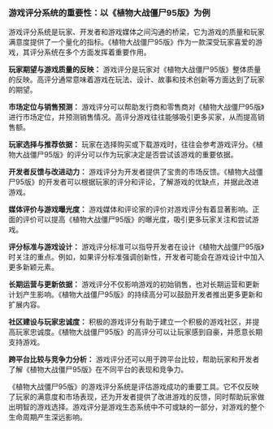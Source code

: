 ### 游戏评分系统的重要性：以《植物大战僵尸95版》为例

游戏评分系统是玩家、开发者和游戏媒体之间沟通的桥梁，它为游戏的质量和玩家满意度提供了一个量化的指标。《植物大战僵尸95版》作为一款深受玩家喜爱的游戏，其评分系统在多个方面发挥着重要作用。

**玩家期望与游戏质量的反映：**
游戏评分是玩家对《植物大战僵尸95版》整体质量的反映。高评分通常意味着游戏在玩法、设计、故事和技术创新等方面达到了玩家的期望。

**市场定位与销售预测：**
游戏评分可以帮助发行商和零售商对《植物大战僵尸95版》进行市场定位，并预测销售情况。高评分游戏往往能够吸引更多买家，从而提高销售额。

**玩家选择与推荐依据：**
玩家在选择购买或下载游戏时，往往会参考游戏评分。《植物大战僵尸95版》的评分可以作为玩家决定是否尝试该游戏的重要依据。

**开发者反馈与改进动力：**
游戏评分为开发者提供了宝贵的市场反馈。《植物大战僵尸95版》的开发者可以根据玩家的评分和评论，了解游戏的优缺点，并据此改进游戏。

**媒体评价与游戏曝光度：**
游戏媒体和评论家的评价对游戏评分有着显著影响。正面的评价可以提高《植物大战僵尸95版》的曝光度，吸引更多玩家关注和尝试游戏。

**评分标准与游戏设计：**
游戏评分标准可以指导开发者在设计《植物大战僵尸95版》时关注的重点。例如，如果评分标准强调创新性，开发者可能会在游戏设计中加入更多新颖元素。

**长期运营与更新依据：**
游戏评分不仅影响游戏的初始销售，也对长期运营和更新计划产生影响。《植物大战僵尸95版》的持续高分可以鼓励开发者推出更多更新和扩展内容。

**社区建设与玩家忠诚度：**
积极的游戏评分有助于建立一个积极的游戏社区，并提高玩家忠诚度。《植物大战僵尸95版》的高评分可以让玩家感到自豪，并愿意长期支持游戏。

**跨平台比较与竞争力分析：**
游戏评分还可以用于跨平台比较，帮助玩家和开发者了解《植物大战僵尸95版》在不同平台的表现和竞争力。

《植物大战僵尸95版》的游戏评分系统是评估游戏成功的重要工具。它不仅反映了玩家的满意度和市场表现，还为开发者提供了改进游戏的反馈，同时帮助玩家做出明智的游戏选择。游戏评分是游戏生态系统中不可或缺的一部分，对游戏的整个生命周期产生深远影响。